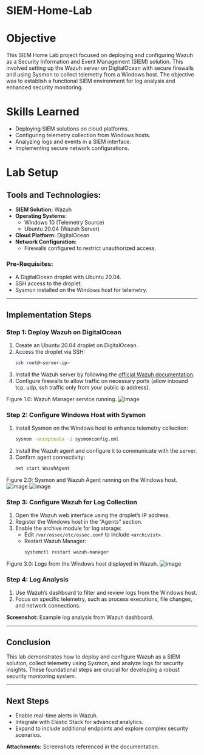 # SIEM-Home-Lab

# Objective
This SIEM Home Lab project focused on deploying and configuring Wazuh as a Security Information and Event Management (SIEM) solution. This involved setting up the Wazuh server on DigitalOcean with secure firewalls and using Sysmon to collect telemetry from a Windows host. The objective was to establish a functional SIEM environment for log analysis and enhanced security monitoring.

# Skills Learned
- Deploying SIEM solutions on cloud platforms.
- Configuring telemetry collection from Windows hosts.
- Analyzing logs and events in a SIEM interface.
- Implementing secure network configurations.

# Lab Setup

## **Tools and Technologies:**
- **SIEM Solution:** Wazuh
- **Operating Systems:**
  - Windows 10 (Telemetry Source)
  - Ubuntu 20.04 (Wazuh Server)
- **Cloud Platform:** DigitalOcean
- **Network Configuration:**
  - Firewalls configured to restrict unauthorized access.

### **Pre-Requisites:**
- A DigitalOcean droplet with Ubuntu 20.04.
- SSH access to the droplet.
- Sysmon installed on the Windows host for telemetry.

---

## **Implementation Steps**

### **Step 1: Deploy Wazuh on DigitalOcean**
1. Create an Ubuntu 20.04 droplet on DigitalOcean.
2. Access the droplet via SSH:
   ```bash
   ssh root@<server-ip>
   ```
3. Install the Wazuh server by following the [official Wazuh documentation](https://documentation.wazuh.com/).
4. Configure firewalls to allow traffic on necessary ports (allow inbound tcp, udp, ssh traffic only from your public ip address).

Figure 1.0: Wazuh Manager service running.
![image](https://github.com/user-attachments/assets/022e4f4e-10ef-4b0f-9af8-1201f1a4e5b7)

### **Step 2: Configure Windows Host with Sysmon**
1. Install Sysmon on the Windows host to enhance telemetry collection:
   ```cmd
   sysmon -accepteula -i sysmonconfig.xml
   ```
2. Install the Wazuh agent and configure it to communicate with the server.
3. Confirm agent connectivity:
   ```cmd
   net start WazuhAgent
   ```

Figure 2.0: Sysmon and Wazuh Agent running on the Windows host.
![image](https://github.com/user-attachments/assets/f8c6db7a-784c-42e2-8dac-7024df2ea2dd)
![image](https://github.com/user-attachments/assets/1dfe7a89-fbb2-4f4c-be1d-8ce181e3fffd)



### **Step 3: Configure Wazuh for Log Collection**
1. Open the Wazuh web interface using the droplet’s IP address.
2. Register the Windows host in the “Agents” section.
3. Enable the archive module for log storage:
   - Edit `/var/ossec/etc/ossec.conf` to include `<archivist>`.
   - Restart Wazuh Manager:
     ```bash
     systemctl restart wazuh-manager
     ```

Figure 3.0: Logs from the Windows host displayed in Wazuh.
![image](https://github.com/user-attachments/assets/8e7226c1-1393-4d84-9f0d-82a11183e041)

### **Step 4: Log Analysis**
1. Use Wazuh’s dashboard to filter and review logs from the Windows host.
2. Focus on specific telemetry, such as process executions, file changes, and network connections.

**Screenshot:** Example log analysis from Wazuh dashboard.

---

## **Conclusion**
This lab demonstrates how to deploy and configure Wazuh as a SIEM solution, collect telemetry using Sysmon, and analyze logs for security insights. These foundational steps are crucial for developing a robust security monitoring system.

---

## **Next Steps**
- Enable real-time alerts in Wazuh.
- Integrate with Elastic Stack for advanced analytics.
- Expand to include additional endpoints and explore complex security scenarios.

**Attachments:** Screenshots referenced in the documentation.

